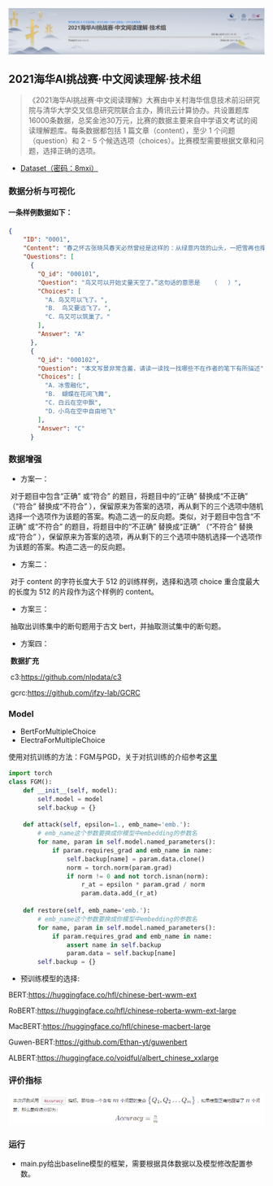 ![image-20210623162306050](figure/image-20210623162306050.png)

## 2021海华AI挑战赛·中文阅读理解·技术组

> 《2021海华AI挑战赛·中文阅读理解》大赛由中关村海华信息技术前沿研究院与清华大学交叉信息研究院联合主办，腾讯云计算协办。共设置题库16000条数据，总奖金池30万元，比赛的数据主要来自中学语文考试的阅读理解题库。每条数据都包括 1 篇文章（content），至少 1 个问题（question）和 2 - 5 个候选选项（choices）。比赛模型需要根据文章和问题，选择正确的选项。

+ [Dataset（密码：8mxi）](https://pan.baidu.com/s/1Fm97-1SVDyFbDT6s95zY0Q )

### 数据分析与可视化

#### 一条样例数据如下：

```json
{
    "ID": "0001",
    "Content": "春之怀古张晓风春天必然曾经是这样的：从绿意内敛的山头，一把雪再也撑不住了，噗嗤的一声，将冷面笑成花面，一首澌澌然的歌便从云端唱到山麓，从山麓唱到低低的荒村，唱入篱落，唱入一只小鸭的黄蹼，唱入软溶溶的春泥——软如一床新翻的棉被的春泥。  那样娇，那样敏感，却又那样浑沌无涯。一声雷，可以无端地惹哭满天的云，一阵杜鹃啼，可以斗急了一城杜鹃花。一阵风起，每一棵柳都会吟出一则白茫茫、虚飘飘说也说不清、听也听不清的飞絮，每一丝飞絮都是一株柳的分号。反正，春天就是这样不讲理，不逻辑，而仍可以好得让人心平气和的。 春天必然曾经是这样的：满塘叶黯花残的枯梗抵死苦守一截老根，北地里千宅万户的屋梁受尽风欺雪扰自温柔地抱着一团小小的空虚的燕巢。然后，忽然有一天，桃花把所有的山村水廓都攻陷了。柳树把皇室的御沟和民间的江头都控制住了——春天有如旌旗鲜明的王师，因为长期虔诚的企盼祝祷而美丽起来。 而关于春天的名字，必然曾经有这样的一段故事：在《诗经》之前，在《尚书》之前，在仓颉造字之前，一只小羊在啮草时猛然感到的多汁，一个孩子放风筝时猛然感觉到的飞腾，一双患风痛的腿在猛然间感到舒适，千千万万双素手在溪畔在江畔浣纱时所猛然感到的水的血脉……当他们惊讶地奔走互告的时候，他们决定将嘴噘成吹口哨的形状，用一种愉快的耳语的声音来为这季节命名——“春”。 鸟又可以开始丈量天空了。有的负责丈量天的蓝度，有的负责丈量天的透明度，有的负责用那双翼丈量天的高度和深度。而所有的鸟全不是好的数学家，他们吱吱喳喳地算了又算，核了又核，终于还是不敢宣布统计数字。 至于所有的花，已交给蝴蝶去数。所有的蕊，交给蜜蜂去编册。所有的树，交给风去纵宠。而风，交给檐前的老风铃去一一记忆，一一垂询。 春天必然曾经是这样，或者，在什么地方，它仍然是这样的吧？穿越烟囱与烟囱的黑森林，我想走访那踯躅在湮远年代中的春天。",
    "Questions": [
      {
        "Q_id": "000101",
        "Question": "鸟又可以开始丈量天空了。”这句话的意思是   （   ）",
        "Choices": [
          "A．鸟又可以飞了。",
          "B． 鸟又要远飞了。",
          "C．鸟又可以筑巢了。"
        ],
        "Answer": "A"
      },
      {
        "Q_id": "000102",
        "Question": "本文写景非常含蓄，请读一读找一找哪些不在作者的笔下有所描述",
        "Choices": [
          "A．冰雪融化",
          "B． 蝴蝶在花间飞舞",
          "C．白云在空中飘",
          "D．小鸟在空中自由地飞"
        ],
        "Answer": "C"
      }
```

### 数据增强

+ 方案一：

​        对于题目中包含“正确” 或“符合” 的题目，将题目中的“正确” 替换成“不正确” （“符合” 替换成“不符合” ），保留原来为答案的选项，再从剩下的三个选项中随机选择一个选项作为该题的答案。构造二选一的反向题。类似，对于题目中包含“不正确” 或“不符合” 的题目，将题目中的“不正确” 替换成“正确” （“不符合” 替换成“符合” ），保留原来为答案的选项，再从剩下的三个选项中随机选择一个选项作为该题的答案。构造二选一的反向题。

+ 方案二：

​           对于 content 的字符长度大于 512 的训练样例，选择和选项 choice 重合度最大的长度为 512 的片段作为这个样例的 content。

+ 方案三：

​          抽取出训练集中的断句题用于古文 bert，并抽取测试集中的断句题。

+ 方案四：

​        **数据扩充**

​        c3:https://github.com/nlpdata/c3

​        gcrc:https://github.com/jfzy-lab/GCRC

### Model

+ BertForMultipleChoice
+ ElectraForMultipleChoice

使用对抗训练的方法：FGM与PGD，关于对抗训练的介绍参考[这里](https://github.com/BITprogramMan/haiHuaReading/blob/master/%E5%AF%B9%E6%8A%97%E8%AE%AD%E7%BB%83.md)

```python
import torch
class FGM():
    def __init__(self, model):
        self.model = model
        self.backup = {}

    def attack(self, epsilon=1., emb_name='emb.'):
        # emb_name这个参数要换成你模型中embedding的参数名
        for name, param in self.model.named_parameters():
            if param.requires_grad and emb_name in name:
                self.backup[name] = param.data.clone()
                norm = torch.norm(param.grad)
                if norm != 0 and not torch.isnan(norm):
                    r_at = epsilon * param.grad / norm
                    param.data.add_(r_at)

    def restore(self, emb_name='emb.'):
        # emb_name这个参数要换成你模型中embedding的参数名
        for name, param in self.model.named_parameters():
            if param.requires_grad and emb_name in name: 
                assert name in self.backup
                param.data = self.backup[name]
        self.backup = {}

```

+ 预训练模型的选择:

BERT:https://huggingface.co/hfl/chinese-bert-wwm-ext

RoBERT:https://huggingface.co/hfl/chinese-roberta-wwm-ext-large

MacBERT:https://huggingface.co/hfl/chinese-macbert-large

Guwen-BERT:https://github.com/Ethan-yt/guwenbert

ALBERT:https://huggingface.co/voidful/albert_chinese_xxlarge

### 评价指标

![image-20210626152237706](figure/image-20210626152237706.png)

### 运行

+ main.py给出baseline模型的框架，需要根据具体数据以及模型修改配置参数。
































